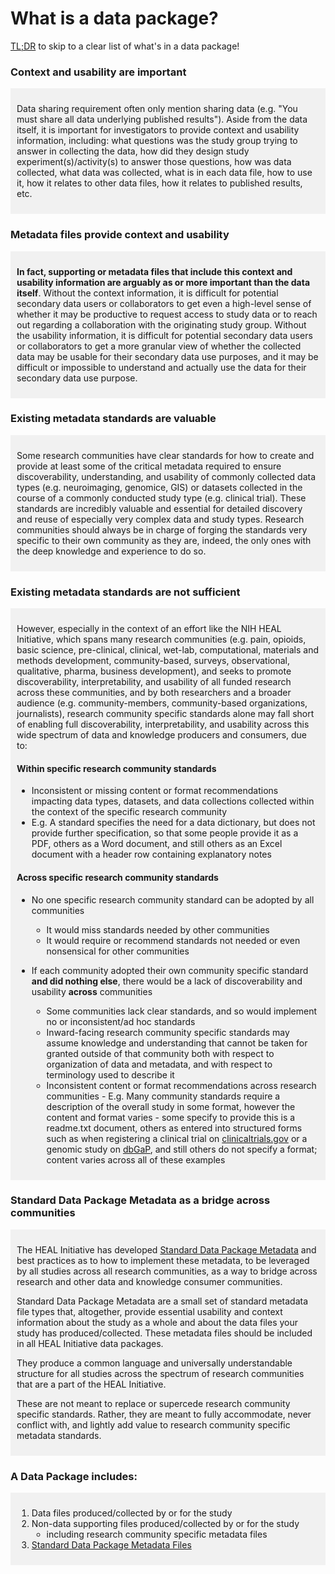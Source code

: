 # What is a data package? 

[TL;DR](#a-data-package-includes) to skip to a clear list of what's in a data package!

### Context and usability are important

<div markdown="1" style="background-color:rgba(0, 0, 0, 0.0470588); text-align:left; vertical-align: top; padding:10px 10px; margin-bottom: 10px;">

Data sharing requirement often only mention sharing data (e.g. "You must share all data underlying published results"). Aside from the data itself, it is important for investigators to provide context and usability information, including: what questions was the study group trying to answer in collecting the data, how did they design study experiment(s)/activity(s) to answer those questions, how was data collected, what data was collected, what is in each data file, how to use it, how it relates to other data files, how it relates to published results, etc. 

</div>

### Metadata files provide context and usability

<div markdown="1" style="background-color:rgba(0, 0, 0, 0.0470588); text-align:left; vertical-align: top; padding:10px 10px; margin-bottom: 10px;">

**In fact, supporting or metadata files that include this context and usability information are arguably as or more important than the data itself**. Without the context information, it is difficult for potential secondary data users or collaborators to get even a high-level sense of whether it may be productive to request access to study data or to reach out regarding a collaboration with the originating study group. Without the usability information, it is difficult for potential secondary data users or collaborators to get a more granular view of whether the collected data may be usable for their secondary data use purposes, and it may be difficult or impossible to understand and actually use the data for their secondary data use purpose.

</div>

### Existing metadata standards are valuable

<div markdown="1" style="background-color:rgba(0, 0, 0, 0.0470588); text-align:left; vertical-align: top; padding:10px 10px; margin-bottom: 10px;">

Some research communities have clear standards for how to create and provide at least some of the critical metadata required to ensure discoverability, understanding, and usability of commonly collected data types (e.g. neuroimaging, genomice, GIS) or datasets collected in the course of a commonly conducted study type (e.g. clinical trial). These standards are incredibly valuable and essential for detailed discovery and reuse of especially very complex data and study types. Research communities should always be in charge of forging the standards very specific to their own community as they are, indeed, the only ones with the deep knowledge and experience to do so. 

</div>

### Existing metadata standards are not sufficient

<div markdown="1" style="background-color:rgba(0, 0, 0, 0.0470588); text-align:left; vertical-align: top; padding:10px 10px; margin-bottom: 10px;">

However, especially in the context of an effort like the NIH HEAL Initiative, which spans many research communities (e.g. pain, opioids, basic science, pre-clinical, clinical, wet-lab, computational, materials and methods development, community-based, surveys, observational, qualitative, pharma, business development), and seeks to promote discoverability, interpretability, and usability of all funded research across these communities, and by both researchers and a broader audience (e.g. community-members, community-based organizations, journalists), research community specific standards alone may fall short of enabling full discoverability, interpretability, and usability across this wide spectrum of data and knowledge producers and consumers, due to: 

#### Within specific research community standards

* Inconsistent or missing content or format recommendations impacting data types, datasets, and data collections collected within the context of the specific research community
* E.g. A standard specifies the need for a data dictionary, but does not provide further specification, so that some people provide it as a PDF, others as a Word document, and still others as an Excel document with a header row containing explanatory notes

#### Across specific research community standards

* No one specific research community standard can be adopted by all communities 

    * It would miss standards needed by other communities
    * It would require or recommend standards not needed or even nonsensical for other communities

* If each community adopted their own community specific standard **and did nothing else**, there would be a lack of discoverability and usability **across** communities

    * Some communities lack clear standards, and so would implement no or inconsistent/ad hoc standards
    * Inward-facing research community specific standards may assume knowledge and understanding that cannot be taken for granted outside of that community both with respect to organization of data and metadata, and with respect to terminology used to describe it
    * Inconsistent content or format recommendations across research communities - E.g. Many community standards require a description of the overall study in some format, however the content and format varies - some specify to provide this is a readme.txt document, others as entered into structured forms such as when registering a clinical trial on [clinicaltrials.gov](https://clinicaltrials.gov/) or a genomic study on [dbGaP](https://www.ncbi.nlm.nih.gov/gap/), and still others do not specify a format; content varies across all of these examples  

</div>

### Standard Data Package Metadata as a bridge across communities 

<div markdown="1" style="background-color:rgba(0, 0, 0, 0.0470588); text-align:left; vertical-align: top; padding:10px 10px; margin-bottom: 10px;">

The HEAL Initiative has developed [Standard Data Package Metadata](../terms/index.md#standard-data-package-metadata-files) and best practices as to how to implement these metadata, to be leveraged by all studies across all research communities, as a way to bridge across research and other data and knowledge consumer communities. 

Standard Data Package Metadata are a small set of standard metadata file types that, altogether, provide essential usability and context information about the study as a whole and about the data files your study has produced/collected. These metadata files should be included in all HEAL Initiative data packages. 

They produce a common language and universally understandable structure for all studies across the spectrum of research communities that are a part of the HEAL Initiative. 

These are not meant to replace or supercede research community specific standards. Rather, they are meant to fully accommodate, never conflict with, and lightly add value to research community specific metadata standards.

</div>

### A Data Package includes:

<div markdown="1" style="background-color:rgba(0, 0, 0, 0.0470588); text-align:left; vertical-align: top; padding:10px 10px; margin-bottom: 10px;">

1. Data files produced/collected by or for the study 
2. Non-data supporting files produced/collected by or for the study 
    * including research community specific metadata files
3. [Standard Data Package Metadata Files](../terms/index.md#standard-data-package-metadata-files) 

</div>